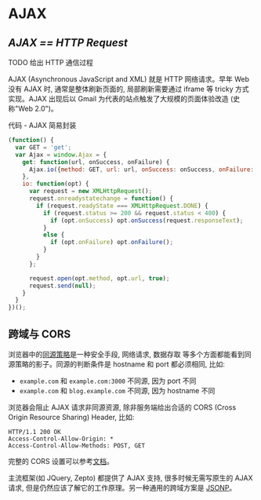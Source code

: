 # AJAX

## ***AJAX == HTTP Request***

TODO 给出 HTTP 通信过程

AJAX (Asynchronous JavaScript and XML) 就是 HTTP 网络请求。早年 Web 没有 AJAX 时, 通常是整体刷新页面的, 局部刷新需要通过 iframe 等 tricky 方式实现。AJAX 出现后以 Gmail 为代表的站点触发了大规模的页面体验改造 (史称"Web 2.0")。

代码 - AJAX 简易封装
```js
(function() {
  var GET = 'get';
  var Ajax = window.Ajax = {
    get: function(url, onSuccess, onFailure) {
      Ajax.io({method: GET, url: url, onSuccess: onSuccess, onFailure: onFailure});
    },
    io: function(opt) {
      var request = new XMLHttpRequest();
      request.onreadystatechange = function() {
        if (request.readyState === XMLHttpRequest.DONE) {
          if (request.status >= 200 && request.status < 400) {
            if (opt.onSuccess) opt.onSuccess(request.responseText);
          }
          else {
            if (opt.onFailure) opt.onFailure();
          }
        }
      };

      request.open(opt.method, opt.url, true);
      request.send(null);
    }
  }
})();
```

## 跨域与 CORS

浏览器中的[同源策略](https://www.w3.org/Security/wiki/Same_Origin_Policy)是一种安全手段, 网络请求, 数据存取 等多个方面都能看到同源策略的影子。同源的判断条件是 hostname 和 port 都必须相同, 比如: 

* `example.com` 和 `example.com:3000` 不同源, 因为 port 不同
* `example.com` 和 `blog.example.com` 不同源, 因为 hostname 不同

浏览器会阻止 AJAX 请求非同源资源, 除非服务端给出合适的 CORS (Cross Origin Resource Sharing) Header, 比如:

```
HTTP/1.1 200 OK
Access-Control-Allow-Origin: *
Access-Control-Allow-Methods: POST, GET
```

完整的 CORS 设置可以参考[文档](https://developer.mozilla.org/en-US/docs/Web/HTTP/Access_control_CORS#The_HTTP_response_headers)。

主流框架(如 JQuery, Zepto) 都提供了 AJAX 支持, 很多时候无需写原生的 AJAX 请求, 但是仍然应该了解它的工作原理。另一种通用的跨域方案是 [JSONP](./jsonp.html)。